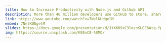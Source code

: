 ```yaml
---
title: How to Increase Productivity with Node.js and Github API
description: More than 40 million developers use GitHub to store, share, and collaborate on open-source software. Learn how to leverage its robust API with lightweight Node scripts to increase productivity in your individual or team development process.
link: https://www.youtube.com/watch?v=7NelKUNgelM
embed: 7NelKUNgelM
slides: https://docs.google.com/presentation/d/1tX609xC3losnKLCF6Atq-fpXtqpYaGMHe_rmEcW34nI/edit?usp=sharing
img: https://source.unsplash.com/KE0nC8-58MQ/
---
```


